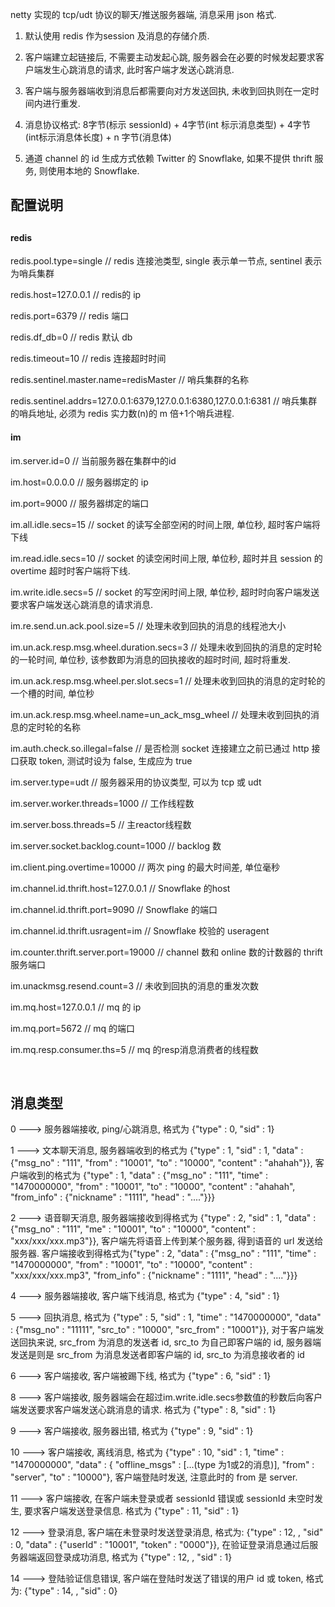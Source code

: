 netty 实现的 tcp/udt 协议的聊天/推送服务器端, 消息采用 json 格式.<br/>

1. 默认使用 redis 作为session 及消息的存储介质.<br/>

2. 客户端建立起链接后, 不需要主动发起心跳, 服务器会在必要的时候发起要求客户端发生心跳消息的请求, 此时客户端才发送心跳消息.<br/>

3. 客户端与服务器端收到消息后都需要向对方发送回执, 未收到回执则在一定时间内进行重发.

4. 消息协议格式: 8字节(标示 sessionId) + 4字节(int 标示消息类型) + 4字节 (int标示消息体长度) + n 字节(消息体)

5. 通道 channel 的 id 生成方式依赖 Twitter 的 Snowflake, 如果不提供 thrift 服务, 则使用本地的 Snowflake.

<h2>配置说明<h2>

<h4>redis</h4>
<p>redis.pool.type=single // redis 连接池类型, single 表示单一节点, sentinel 表示为哨兵集群</p>
<p>redis.host=127.0.0.1  // redis的 ip</p>
<p>redis.port=6379 // redis 端口</p>
<p>redis.df_db=0 // redis 默认 db</p>
<p>redis.timeout=10 // redis 连接超时时间</p>
<p>redis.sentinel.master.name=redisMaster // 哨兵集群的名称</p>
<p>redis.sentinel.addrs=127.0.0.1:6379,127.0.0.1:6380,127.0.0.1:6381 // 哨兵集群的哨兵地址, 必须为 redis 实力数(n)的 m 倍+1个哨兵进程.</p>

<h4>im</h4>
<p>im.server.id=0 // 当前服务器在集群中的id</p>
<p>im.host=0.0.0.0  // 服务器绑定的 ip</p>
<p>im.port=9000 // 服务器绑定的端口</p>
<p>im.all.idle.secs=15 // socket 的读写全部空闲的时间上限, 单位秒, 超时客户端将下线</p>
<p>im.read.idle.secs=10 // socket 的读空闲时间上限, 单位秒, 超时并且 session 的 overtime 超时时客户端将下线.</p>
<p>im.write.idle.secs=5 // socket 的写空闲时间上限, 单位秒, 超时时向客户端发送要求客户端发送心跳消息的请求消息.</p>
<p>im.re.send.un.ack.pool.size=5 // 处理未收到回执的消息的线程池大小</p>
<p>im.un.ack.resp.msg.wheel.duration.secs=3 // 处理未收到回执的消息的定时轮的一轮时间, 单位秒, 该参数即为消息的回执接收的超时时间, 超时将重发.</p>
<p>im.un.ack.resp.msg.wheel.per.slot.secs=1 // 处理未收到回执的消息的定时轮的一个槽的时间, 单位秒</p>
<p>im.un.ack.resp.msg.wheel.name=un_ack_msg_wheel // 处理未收到回执的消息的定时轮的名称</p>
<p>im.auth.check.so.illegal=false // 是否检测 socket 连接建立之前已通过 http 接口获取 token, 测试时设为 false, 生成应为 true</p>
<p>im.server.type=udt // 服务器采用的协议类型, 可以为 tcp 或 udt</p>
<p>im.server.worker.threads=1000 // 工作线程数</p>
<p>im.server.boss.threads=5 // 主reactor线程数</p>
<p>im.server.socket.backlog.count=1000 // backlog 数</p>
<p>im.client.ping.overtime=10000 // 两次 ping 的最大时间差, 单位毫秒</p>
<p>im.channel.id.thrift.host=127.0.0.1 // Snowflake 的host</p>
<p>im.channel.id.thrift.port=9090 // Snowflake 的端口</p>
<p>im.channel.id.thrift.usragent=im // Snowflake 校验的 useragent</p>
<p>im.counter.thrift.server.port=19000 // channel 数和 online 数的计数器的 thrift 服务端口</p>
<p>im.unackmsg.resend.count=3 // 未收到回执的消息的重发次数</p>
<p>im.mq.host=127.0.0.1 // mq 的 ip</p>
<p>im.mq.port=5672 // mq 的端口</p>
<p>im.mq.resp.consumer.ths=5 // mq 的resp消息消费者的线程数</p>
<br/>

<h2>消息类型</h2>
0 ---> 服务器端接收, ping/心跳消息, 格式为 {"type" : 0, "sid" : 1}

1 ---> 文本聊天消息, 服务器端收到的格式为 {"type" : 1, "sid" : 1, "data" : {"msg_no" : "111", "from" : "10001", "to" : "10000", "content" : "ahahah"}}, 客户端收到的格式为 {"type" : 1, "data" : {"msg_no" : "111", "time" : "1470000000", "from" : "10001", "to" : "10000", "content" : "ahahah", "from_info" : {"nickname" : "1111", "head" : "...."}}}

2 ---> 语音聊天消息, 服务器端接收到得格式为 {"type" : 2, "sid" : 1, "data" : {"msg_no" : "111", "me" : "10001", "to" : "10000", "content" : "xxx/xxx/xxx.mp3"}},  客户端先将语音上传到某个服务器, 得到语音的 url 发送给服务器. 客户端接收到得格式为{"type" : 2, "data" : {"msg_no" : "111", "time" : "1470000000", "from" : "10001", "to" : "10000", "content" : "xxx/xxx/xxx.mp3", "from_info" : {"nickname" : "1111", "head" : "...."}}}

4 ---> 服务器端接收, 客户端下线消息, 格式为 {"type" : 4, "sid" : 1}

5 ---> 回执消息, 格式为 {"type" : 5, "sid" : 1, "time" : "1470000000", "data" : {"msg_no" : "11111", "src_to" : "10000", "src_from" : "10001"}}, 对于客户端发送回执来说, src_from 为消息的发送者 id, src_to 为自己即客户端的 id, 服务器端发送是则是 src_from 为消息发送者即客户端的 id, src_to 为消息接收者的 id

6 ---> 客户端接收, 客户端被踢下线, 格式为 {"type" : 6, "sid" : 1}

8 ---> 客户端接收, 服务器端会在超过im.write.idle.secs参数值的秒数后向客户端发送要求客户端发送心跳消息的请求. 格式为 {"type" : 8, "sid" : 1}

9 ---> 客户端接收, 服务器出错, 格式为 {"type" : 9, "sid" : 1}

10 ---> 客户端接收, 离线消息, 格式为 {"type" : 10, "sid" : 1, "time" : "1470000000", "data" : { "offline_msgs" : [...(type 为1或2的消息)], "from" : "server", "to" : "10000"}, 客户端登陆时发送, 注意此时的 from 是 server.

11 ---> 客户端接收, 在客户端未登录或者 sessionId 错误或 sessionId 未空时发生, 要求客户端发送登录信息. 格式为 {"type" : 11, "sid" : 1}

12 ---> 登录消息, 客户端在未登录时发送登录消息, 格式为: {"type" : 12, , "sid" : 0, "data" : {"userId" : "10001", "token" : "0000"}}, 在验证登录消息通过后服务器端返回登录成功消息, 格式为 {"type" : 12, , "sid" : 1}

14 ---> 登陆验证信息错误, 客户端在登陆时发送了错误的用户 id 或 token, 格式为: {"type" : 14, , "sid" : 0}
